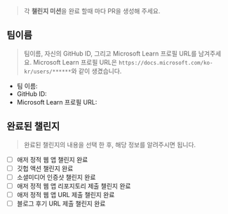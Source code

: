 > 각 **챌린지 미션**을 완료 할때 마다 PR을 생성해 주세요.

## 팀이름 ##

> 팀이름, 자신의 GitHub ID, 그리고 Microsoft Learn 프로필 URL를 남겨주세요. Microsoft Learn 프로필 URL은 `https://docs.microsoft.com/ko-kr/users/******`와 같이 생겼습니다.

* 팀 이름: 
* GitHub ID: 
* Microsoft Learn 프로필 URL: 


## 완료된 챌린지 ##

> 완료된 챌린지의 내용을 선택 한 후,  해당 정보를 알려주시면 됩니다.

* [ ] 애저 정적 웹 앱 챌린지 완료
* [ ] 깃헙 액션 챌린지 완료
* [ ] 소셜미디어 인증샷 챌린지 완료
* [ ] 애저 정적 웹 앱 리포지토리 제출 챌린지 완료
* [ ] 애저 정적 웹 앱 URL 제출 챌린지 완료
* [ ] 블로그 후기 URL 제출 챌린지 완료
